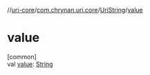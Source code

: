 //[uri-core](../../../index.md)/[com.chrynan.uri.core](../index.md)/[UriString](index.md)/[value](value.md)

# value

[common]\
val [value](value.md): [String](https://kotlinlang.org/api/core/kotlin-stdlib/kotlin/-string/index.html)
